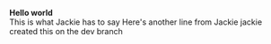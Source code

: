 **Hello world**  
This is what Jackie has to say
Here's another line from Jackie
jackie created this on the dev branch  
